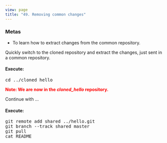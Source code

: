 ```yaml
---
view: page
title: "49. Removing common changes"
---
```


<h3>Metas</h3>

<ul><li>To learn how to extract changes from the common repository.</li></ul>

<p>Quickly switch to the cloned repository and extract the changes, just sent in a common repository.</p>

<h4 class="h4-pre">Execute:</h4>

<pre class="instructions">cd ../cloned_hello</pre>

<p style="color:red;"><strong>Note: We are now in the <em>cloned_hello</em> repository.</strong></p>

<p>Continue with …</p>

<h4 class="h4-pre">Execute:</h4>

<pre class="instructions">git remote add shared ../hello.git
git branch --track shared master
git pull
cat README</pre>
